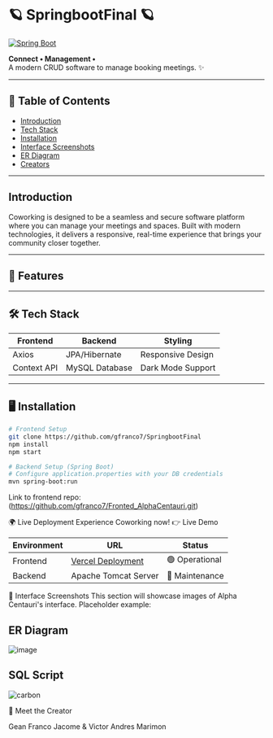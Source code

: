 
# 🪐 SpringbootFinal 🪐

[![Spring Boot](https://img.shields.io/badge/Spring%20Boot-3.1.5-green?logo=spring)](https://spring.io/)  

**Connect • Management •**  
A modern CRUD software to manage booking meetings. ✨


---

## 📑 Table of Contents

- [Introduction](#-introduction)
- [Tech Stack](#-tech-stack)
- [Installation](#-installation)
- [Interface Screenshots](#-interface-screenshots)
- [ER Diagram](#-ER-Diagram)
- [Creators](#-creators)

---

## Introduction

Coworking is designed to be a seamless and secure software platform where you can manage your meetings and spaces. Built with modern technologies, it delivers a responsive, real-time experience that brings your community closer together.

---

## 🚀 Features


---

## 🛠️ Tech Stack

| Frontend              | Backend               | Styling            |
|-----------------------|-----------------------|--------------------|
| Axios                 | JPA/Hibernate         | Responsive Design  |
| Context API           | MySQL Database        | Dark Mode Support  |

---

## 🖥️ Installation

```bash
# Frontend Setup
git clone https://github.com/gfranco7/SpringbootFinal
npm install
npm start

# Backend Setup (Spring Boot)
# Configure application.properties with your DB credentials
mvn spring-boot:run

```

Link to frontend repo: (https://github.com/gfranco7/Fronted_AlphaCentauri.git)

🌍 Live Deployment
Experience Coworking now!
👉 Live Demo

| Environment | URL | Status |
|-------------|-----|--------|
| Frontend | [Vercel Deployment]() | 🟢 Operational |
| Backend | Apache Tomcat Server | 🔧 Maintenance |

📸 Interface Screenshots
This section will showcase images of Alpha Centauri's interface.
Placeholder example:


## ER Diagram
![image](https://github.com/user-attachments/assets/aa8da215-ed93-44c3-be37-9ec66041b30b)

## SQL Script
![carbon](https://github.com/user-attachments/assets/97a4a69f-a140-4789-a24b-0d9532d38046)


👥 Meet the Creator

Gean Franco Jacome & Victor Andres Marimon
